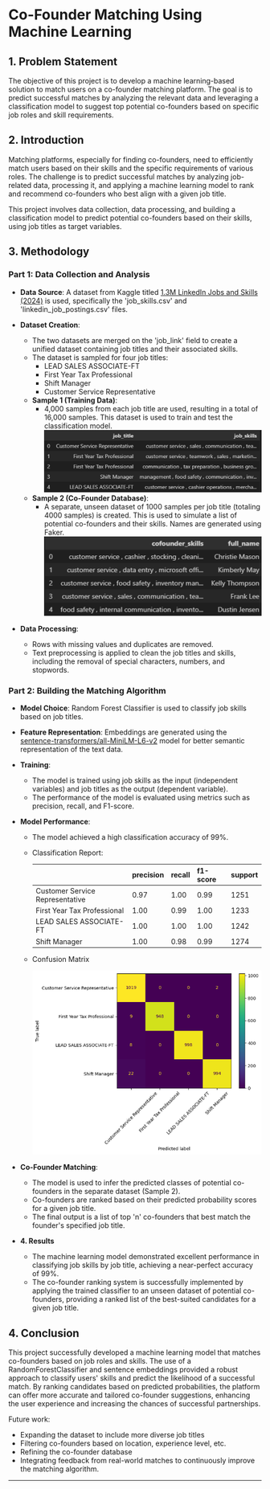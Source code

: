 # **Co-Founder Matching Using Machine Learning**

## **1. Problem Statement**
The objective of this project is to develop a machine learning-based solution to match users on a co-founder matching platform. The goal is to predict successful matches by analyzing the relevant data and leveraging a classification model to suggest top potential co-founders based on specific job roles and skill requirements.

## **2. Introduction**
Matching platforms, especially for finding co-founders, need to efficiently match users based on their skills and the specific requirements of various roles. The challenge is to predict successful matches by analyzing job-related data, processing it, and applying a machine learning model to rank and recommend co-founders who best align with a given job title.

This project involves data collection, data processing, and building a classification model to predict potential co-founders based on their skills, using job titles as target variables.

## **3. Methodology**

### **Part 1: Data Collection and Analysis**
- **Data Source**: A dataset from Kaggle titled [1.3M LinkedIn Jobs and Skills (2024)](https://www.kaggle.com/datasets/asaniczka/1-3m-linkedin-jobs-and-skills-2024/data) is used, specifically the 'job_skills.csv' and 'linkedin_job_postings.csv' files.
- **Dataset Creation**:
  - The two datasets are merged on the 'job_link' field to create a unified dataset containing job titles and their associated skills.
  - The dataset is sampled for four job titles: 
    - LEAD SALES ASSOCIATE-FT
    - First Year Tax Professional
    - Shift Manager
    - Customer Service Representative
  - **Sample 1 (Training Data)**: 
    - 4,000 samples from each job title are used, resulting in a total of 16,000 samples. This dataset is used to train and test the classification model.
    ![training data](./assets/sample1.png)
  - **Sample 2 (Co-Founder Database)**:
    - A separate, unseen dataset of 1000 samples per job title (totaling 4000 samples) is created. This is used to simulate a list of potential co-founders and their skills. Names are generated using Faker.
    ![co founder database](./assets/sample2.png)
  
- **Data Processing**:
  - Rows with missing values and duplicates are removed.
  - Text preprocessing is applied to clean the job titles and skills, including the removal of special characters, numbers, and stopwords.

### **Part 2: Building the Matching Algorithm**
- **Model Choice**: Random Forest Classifier is used to classify job skills based on job titles.
- **Feature Representation**: Embeddings are generated using the [sentence-transformers/all-MiniLM-L6-v2](https://huggingface.co/sentence-transformers/all-MiniLM-L6-v2) model for better semantic representation of the text data.
- **Training**:
  - The model is trained using job skills as the input (independent variables) and job titles as the output (dependent variable).
  - The performance of the model is evaluated using metrics such as precision, recall, and F1-score.
  
- **Model Performance**:
  - The model achieved a high classification accuracy of 99%.
  - Classification Report:

    || precision | recall | f1-score | support|
    |---|---|---|---|---| 
    |Customer Service Representative |  0.97 | 1.00 | 0.99 | 1251 |
    |First Year Tax Professional | 1.00 | 0.99 | 1.00 | 1233 |
    |LEAD SALES ASSOCIATE-FT | 1.00 | 1.00 | 1.00 | 1242 |
    |Shift Manager | 1.00 | 0.98 | 0.99 | 1274 |

  - Confusion Matrix

    ![confusion matrix](./assets/confusion_matrix.png)

- **Co-Founder Matching**:
  - The model is used to infer the predicted classes of potential co-founders in the separate dataset (Sample 2).
  - Co-founders are ranked based on their predicted probability scores for a given job title.
  - The final output is a list of top 'n' co-founders that best match the founder's specified job title.

- **4. Results**
    - The machine learning model demonstrated excellent performance in classifying job skills by job title, achieving a near-perfect accuracy of 99%.
    - The co-founder ranking system is successfully implemented by applying the trained classifier to an unseen dataset of potential co-founders, providing a ranked list of the best-suited candidates for a given job title.

## **4. Conclusion**
This project successfully developed a machine learning model that matches co-founders based on job roles and skills. The use of a RandomForestClassifier and sentence embeddings provided a robust approach to classify users' skills and predict the likelihood of a successful match. By ranking candidates based on predicted probabilities, the platform can offer more accurate and tailored co-founder suggestions, enhancing the user experience and increasing the chances of successful partnerships.

Future work:
- Expanding the dataset to include more diverse job titles
- Filtering co-founders based on location, experience level, etc.
- Refining the co-founder database
- Integrating feedback from real-world matches to continuously improve the matching algorithm.

---